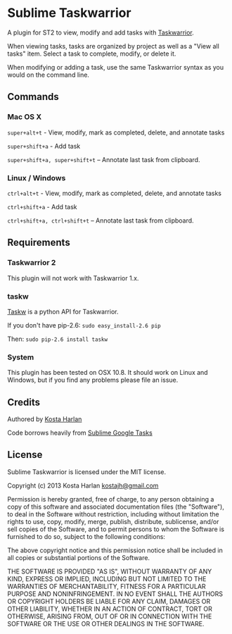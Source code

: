 # Sublime Taskwarrior

A plugin for ST2 to view, modify and add tasks with [Taskwarrior](http://www.taskwarrior.org).

When viewing tasks, tasks are organized by project as well as a "View all tasks" item. Select a task to complete, modify, or delete it.

When modifying or adding a task, use the same Taskwarrior syntax as you would on the command line.

## Commands

### Mac OS X

`super+alt+t` - View, modify, mark as completed, delete, and annotate tasks

`super+shift+a` - Add task

`super+shift+a, super+shift+t` – Annotate last task from clipboard.

### Linux / Windows

`ctrl+alt+t` - View, modify, mark as completed, delete, and annotate tasks

`ctrl+shift+a` - Add task

`ctrl+shift+a, ctrl+shift+t` – Annotate last task from clipboard.

## Requirements

### Taskwarrior 2

This plugin will not work with Taskwarrior 1.x.

### taskw

[Taskw](https://github.com/ralphbean/taskw) is a python API for Taskwarrior.

If you don't have pip-2.6: `sudo easy_install-2.6 pip`

Then: `sudo pip-2.6 install taskw`

### System

This plugin has been tested on OSX 10.8. It should work on Linux and Windows, but if you find any problems please file an issue.

## Credits

Authored by [Kosta Harlan](http://kostaharlan.net)

Code borrows heavily from [Sublime Google Tasks](https://github.com/jpswelch/sublime-google-tasks)

## License

Sublime Taskwarrior is licensed under the MIT license.

Copyright (c) 2013 Kosta Harlan <kostajh@gmail.com>

Permission is hereby granted, free of charge, to any person obtaining a copy of this software and associated documentation files (the "Software"), to deal in the Software without restriction, including without limitation the rights to use, copy, modify, merge, publish, distribute, sublicense, and/or sell copies of the Software, and to permit persons to whom the Software is furnished to do so, subject to the following conditions:

The above copyright notice and this permission notice shall be included in all copies or substantial portions of the Software.

THE SOFTWARE IS PROVIDED "AS IS", WITHOUT WARRANTY OF ANY KIND, EXPRESS OR IMPLIED, INCLUDING BUT NOT LIMITED TO THE WARRANTIES OF MERCHANTABILITY, FITNESS FOR A PARTICULAR PURPOSE AND NONINFRINGEMENT. IN NO EVENT SHALL THE AUTHORS OR COPYRIGHT HOLDERS BE LIABLE FOR ANY CLAIM, DAMAGES OR OTHER LIABILITY, WHETHER IN AN ACTION OF CONTRACT, TORT OR OTHERWISE, ARISING FROM, OUT OF OR IN CONNECTION WITH THE SOFTWARE OR THE USE OR OTHER DEALINGS IN THE SOFTWARE.
